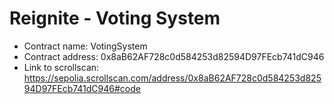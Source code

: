 # Reignite - Voting System

- Contract name: VotingSystem
- Contract address: 0x8aB62AF728c0d584253d82594D97FEcb741dC946
- Link to scrollscan: https://sepolia.scrollscan.com/address/0x8aB62AF728c0d584253d82594D97FEcb741dC946#code



